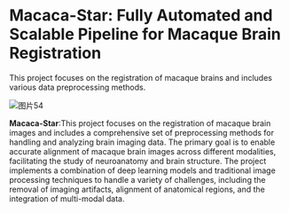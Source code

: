 # Macaca-Star: Fully Automated and Scalable Pipeline for Macaque Brain Registration
This project focuses on the registration of macaque brains and includes various data preprocessing methods.


![图片54](https://github.com/user-attachments/assets/e850250e-9390-4c54-a3d7-99e8f61e1812)

**Macaca-Star**:This project focuses on the registration of macaque brain images and includes a comprehensive set of preprocessing methods for handling and analyzing brain imaging data. The primary goal is to enable accurate alignment of macaque brain images across different modalities, facilitating the study of neuroanatomy and brain structure. The project implements a combination of deep learning models and traditional image processing techniques to handle a variety of challenges, including the removal of imaging artifacts, alignment of anatomical regions, and the integration of multi-modal data.
